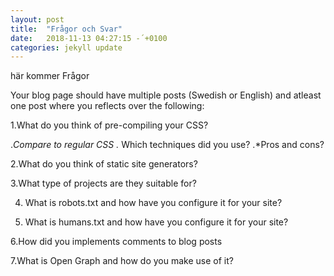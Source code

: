 ```yaml
---
layout: post
title:  "Frågor och Svar"
date:   2018-11-13 04:27:15 -´+0100
categories: jekyll update
---
```


här kommer Frågor 

Your blog page should have multiple posts (Swedish or English) and atleast one post where you reflects over the following:

1.What do you think of pre-compiling your CSS?

.*Compare to regular CSS
.* Which techniques did you use?
.*Pros and cons?

2.What do you think of static site generators?

3.What type of projects are they suitable for?

4. What is robots.txt and how have you configure it for your site?

5. What is humans.txt and how have you configure it for your site?

6.How did you implements comments to blog posts

7.What is Open Graph and how do you make use of it?